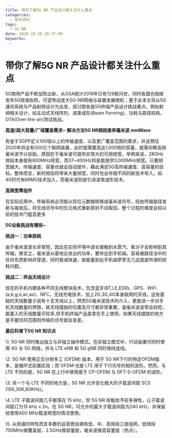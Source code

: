 ```yaml
---
title: 带你了解5G NR 产品设计都关注什么重点
categories:
  - 技术资料
tags:
  - 5G NR
date: 2020-10-28 20:37:00
keyworks:
---
```


# 带你了解5G NR 产品设计都关注什么重点

5G商用产品不断加陈出新，从GSA统计2019年已有129款问世，同时各国也相继发布5G频谱执照，可望带动庞大5G-NR网络与装置发展商机；基于此本文将从5G通讯系统与产品射频设计为出发，探讨那些是5G终端产品设计挑战重点，例如射频相关设计，如主动式天线阵列、波束成形(Beam Forming)、功耗与路径损耗、OTA(Over-the-air)测试挑战。

 

**高速/超大容量/广域覆盖需求~ 解决方法5G NR频段直奔毫米波 mmWave**

 

有鉴于3GPP定义100倍以上的传输速度，以及更广覆盖范围的需求，并且预估2020年将会有500亿个联网装置，此时就需要高达1,000倍的容量，就需仰赖高频毫米波予以协助。原因在于毫米波可提供非常大的可用频宽，举例来说，28GHz频段本身就有800MHz频宽，而37~40GHz则是能提供3,000MHz频宽。只要频宽越大，传输速度、容量也就会自动提升，藉此满足5G高传输速度、高容量的目标。整体而言，新的频段将带来大量频宽，同时也会伴随不同的新技术导入，如4G时代有MIMO技术加入，而毫米波则是引进波束成形技术。

 

**高频宽零组件**

 

在实际应用中，传输系统必须能以将位元数据转换成毫米波讯号，经由传输路径发射与接收后，将无线讯号中的位元格式重新原封不动取回，整个过程的难度会较以前的技术门槛高更多

 

  

**5G设备挑战有哪些~**

 

**挑战一：功率损耗**

 

由于毫米波波长非常短，因此在实际环境中波长接触到水蒸汽、氧分子会影响到其传输。换言之，毫米波从基地台发出的功率，要传达到手机端，容易被路径当中的任何东西影响并穿透，同时衰减快速，故能量到达手机端寥寥无几这就是所谓的损耗问题。

 

**挑战二：样品天线设计**

 

现在的手机内建各种不同无线模块技术，包含蓝牙(BT,LE,EDR)、GPS、WiFi (a,b,g,n,ac,ax)、NFC，无线充电技术，加上2G,3G,4G本身联网的天线，这些基础的天线数量少说有十支天线以上，然而5G毫米波技术的介入，更是进一步对手机天线数量的界限，故天线摆放的位置及尺寸都非常重要。虽毫米波波常会较短，能塞入的天线数量可较多,但手机终端产品是拿在手上使用，如果天线摆放的地方是手握住的范围则传输的讯号就会变差。

 

  

**最后科普下5G NR 知识点**

 

\1.   5G NR 同时推出独立与非独立操作模式。在非独立模式中，行动装置可同时使用 4G 与 5G 网络，并与 LTE eNB 和 5G gNB 同时保持连线。

 

\2.   5G NR 使用正交分频多工 (OFDM) 版本。用于 5G NR下行的特定OFDM版本，是循环式前置区段；而 OFDM 也是 LTE 用于下行讯号的相同波形。然而，与 LTE 不同的是，5G NR 在上行中使用基于 CP-OFDM 与 DFT-S-OFDM 的波形。

 

\3.   另一个与 LTE 不同的地方是，5G NR 允许变化极大的子载波间距 SCS (15K,30K,60KHz)。

 

\4.   LTE 子载波间距几乎都落在 15 kHz，但 5G NR 却能给予较多弹性，让子载波间距订为15 kHz x 2n。在 5G NR，可允许的最大子载波间距为240 kHz，并保留给使用400 MHz载波频宽的情况使用。

 

\5.  从频谱的特性而言多数的运营商会拥有低、中、高频段三层组网，低频段700MHz做覆盖层，2.5GHz做容量层，毫米波做高容量层（热点）。

 
